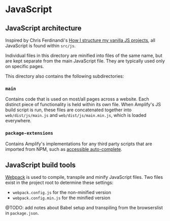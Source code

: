 # JavaScript

## JavaScript architecture

Inspired by Chris Ferdinandi's [How I structure my vanilla JS projects](https://gomakethings.com/how-i-structure-my-vanilla-js-projects/), all JavaScript is found within `src/js`. 

Individual files in this directory are minified into files of the same name, but are kept separate from the main JavaScript file. They are typically used only on specific pages.

This directory also contains the following subdirectories:

### `main`

Contains code that is used on most/all pages across a website. Each distinct piece of functionality is held within its own file. When Amplify's JS build script is run, these files are concatenated together into `web/dist/js/main.js` and `web/dist/js/main.min.js`, which is loaded everywhere.

### `package-extensions`

Contains Amplify's implementations for any third party scripts that are imported from NPM, such as [accessible auto-complete](https://github.com/alphagov/accessible-autocomplete).

## JavaScript build tools

[Webpack](https://webpack.js.org/) is used to compile, transpile and minify JavaScript files. Two files exist in the project root to determine these settings:

* `webpack.config.js` for the non-minified version
* `webpack.config.min.js` for the minified version

@TODO: add notes about Babel setup and transpiling from the browserslist in `package.json`.